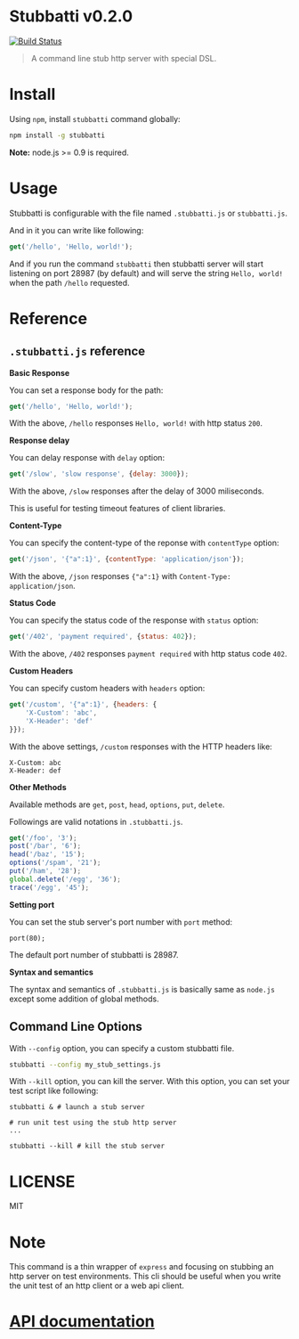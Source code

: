 # Stubbatti v0.2.0

[![Build Status](https://img.shields.io/travis/kt3k/stubbatti.svg?style=flat)](https://travis-ci.org/kt3k/stubbatti)

> A command line stub http server with special DSL.

# Install

Using `npm`, install `stubbatti` command globally:

```bash
npm install -g stubbatti
```

**Note:** node.js >= 0.9 is required.

# Usage

Stubbatti is configurable with the file named `.stubbatti.js` or `stubbatti.js`.

And in it you can write like following:

```js
get('/hello', 'Hello, world!');
```

And if you run the command `stubbatti` then stubbatti server will start listening on port 28987 (by default) and will serve the string `Hello, world!` when the path `/hello` requested.

# Reference

## `.stubbatti.js` reference

**Basic Response**

You can set a response body for the path:

```js
get('/hello', 'Hello, world!');
```

With the above, `/hello` responses `Hello, world!` with http status `200`.

**Response delay**

You can delay response with `delay` option:

```js
get('/slow', 'slow response', {delay: 3000});
```

With the above, `/slow` responses after the delay of 3000 miliseconds.

This is useful for testing timeout features of client libraries.

**Content-Type**

You can specify the content-type of the reponse with `contentType` option:

```js
get('/json', '{"a":1}', {contentType: 'application/json'});
```

With the above, `/json` responses `{"a":1}` with `Content-Type: application/json`.

**Status Code**

You can specify the status code of the response with `status` option:

```js
get('/402', 'payment required', {status: 402});
```

With the above, `/402` responses `payment required` with http status code `402`.

**Custom Headers**

You can specify custom headers with `headers` option:

```js
get('/custom', '{"a":1}', {headers: {
    'X-Custom': 'abc',
    'X-Header': 'def'
}});
```

With the above settings, `/custom` responses with the HTTP headers like:

```
X-Custom: abc
X-Header: def
```

**Other Methods**

Available methods are `get`, `post`, `head`, `options`, `put`, `delete`.

Followings are valid notations in `.stubbatti.js`.

```js
get('/foo', '3');
post('/bar', '6');
head('/baz', '15');
options('/spam', '21');
put('/ham', '28');
global.delete('/egg', '36');
trace('/egg', '45');
```

**Setting port**

You can set the stub server's port number with `port` method:

```
port(80);
```

The default port number of stubbatti is 28987.

**Syntax and semantics**

The syntax and semantics of `.stubbatti.js` is basically same as `node.js` except some addition of global methods.

## Command Line Options

With `--config` option, you can specify a custom stubbatti file.

```bash
stubbatti --config my_stub_settings.js
```

With `--kill` option, you can kill the server. With this option, you can set your test script like following:

```
stubbatti & # launch a stub server

# run unit test using the stub http server
...

stubbatti --kill # kill the stub server
```

# LICENSE

MIT

# Note

This command is a thin wrapper of `express` and focusing on stubbing an http server on test environments. This cli should be useful when you write the unit test of an http client or a web api client.

# [API documentation](http://kt3k.github.io/stubbatti/doc/v0.2.0/)
